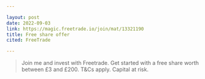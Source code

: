 ```yaml
---

layout: post
date: 2022-09-03
link: https://magic.freetrade.io/join/mat/13321190
title: Free share offer
cited: FreeTrade

---
```


> Join me and invest with Freetrade. Get started with a free share worth between £3 and £200. T&Cs apply. Capital at risk. 
